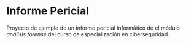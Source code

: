 # Informe Pericial 

Proyecto de ejemplo de un informe pericial informático de el módulo _análisis forense_ del curso de especialización en ciberseguridad.

